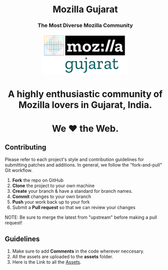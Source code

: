 <h1 align="center">
Mozilla Gujarat
 </h1>
 <h3 align="center"> The Most Diverse Mozilla Community
</h3>
<p align="center">
 <a href="">
    <img alt="Mozilla Gujarat" src="https://github.com/pransh15/mozguj-logo/blob/master/mozguj-horizontal-black.png" width="270" >
  </a>
 </p>

<h1 align="center">A highly enthusiastic community of Mozilla lovers in Gujarat, India. </h1>
<h1 align="center">We ❤️ the Web.</h1>

Contributing
------------

Please refer to each project's style and contribution guidelines for submitting patches and additions. In general, we follow the "fork-and-pull" Git workflow.

 1. **Fork** the repo on GitHub
 2. **Clone** the project to your own machine
 3. **Create** your branch & have a standard for branch names.
 4. **Commit** changes to your own branch
 5. **Push** your work back up to your fork
 6. Submit a **Pull request** so that we can review your changes

NOTE: Be sure to merge the latest from "upstream" before making a pull request!

Guidelines
------------

 1. Make sure to add **Comments** in the code wherever neccesary.
 2. All the assets are uploaded to the **assets** folder.
 3. Here is the Link to all the [Assets](https://xd.adobe.com/view/d91a1403-d669-476a-42e6-5a0fc1f8c912-af2b/screen/89b3f260-08cf-465e-89db-9c26910765ac/Web-1920-8).
